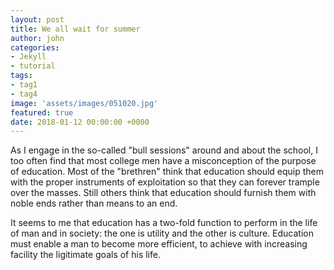 ```yaml
---
layout: post
title: We all wait for summer
author: john
categories:
- Jekyll
- tutorial
tags:
- tag1
- tag4
image: 'assets/images/051020.jpg'
featured: true
date: 2018-01-12 00:00:00 +0000
---
```

As I engage in the so-called "bull sessions" around and about the school, I too often find that most college men have a misconception of the purpose of education. Most of the "brethren" think that education should equip them with the proper instruments of exploitation so that they can forever trample over the masses. Still others think that education should furnish them with noble ends rather than means to an end.

It seems to me that education has a two-fold function to perform in the life of man and in society: the one is utility and the other is culture. Education must enable a man to become more efficient, to achieve with increasing facility the ligitimate goals of his life.
